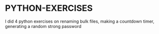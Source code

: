 # PYTHON-EXERCISES
I did 4 python exercises on renaming bulk files, making a countdown timer, generating a random strong password
